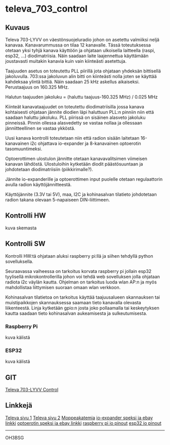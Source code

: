 # televa_703_control

## Kuvaus
Televa 703-LYVV on väestönsuojeluradio johon on asetettu valmiiksi neljä kanavaa. Kanavarummussa on tilaa 12 kanavalle.
Tässä toteutuksessa otetaan yksi tyhjä kanava käyttöön ja ohjataan ulkoisella laitteella (raspi, esp32, ...) diodimatriisia. Näin saadaan laite laajennettua käyttämään joustavasti muitakin kanavia kuin vain kiinteästi asetettuja.

Taajuuden asetus on toteutettu PLL piirillä jota ohjataan yhdeksän bittisellä jakoluvulla. 703:ssa jakoluvun alin bitti on kiinteästi nolla joten se käyttää kahdeksaa ylintä bittiä. Näin saadaan 25 kHz askellus aikaiseksi.
Perustaajuus on 160.325 MHz.

Halutun taajuuden jakoluku = (haluttu taajuus-160.325 MHz) / 0.025 MHz

Kiinteät kanavataajuudet on toteutettu diodimatriisilla jossa kanava kohtaisesti ohjataan jännite diodien läpi haluttuun PLL:n pinniin niin että saadaan haluttu jakoluku. PLL piirissä on sisäinen alasveto jakoluku pinneissä. Pinnin ollessa alasvedetty se vastaa nollaa ja ollessaan jänniitteellinen se vastaa ykköstä.

Uusi kanava kontrolli toteutetaan niin että radion sisään laitetaan 16-kanavainen i2c ohjattava io-expander ja 8-kanavainen optoerotin tasomuuntimeksi.

Optoerottimen ulostulon jännitte otetaan kanavavalitsimen viimeisen kanavan lähdöstä. Ulostuloihin kytketään diodit päästösuuntaan ja johdotetaan diodimatriisiin (piikkirimalle?).

Jännite io-expanderille ja optoerottimen input puolelle otetaan regulaattorin avulla radion käyttöjännitteestä.

Käyttöjännite (3.3V tai 5V), maa, I2C ja kohinasalvan tilatieto johdotetaan radion takana olevaan 5-napaiseen DIN-liittimeen.

## Kontrolli HW
kuva skemasta

## Kontrolli SW
Kontrolli HW:tä ohjataan aluksi raspberry pi:llä ja siihen tehdyllä python sovelluksella.

Seuraavassa vaiheessa on tarkoitus korvata raspberry pi jollain esp32 tyylisellä mikrokontrollerilla johon voi tehdä web sovelluksen jolla ohjataan radiota i2c väylän kautta.
Ohjelman on tarkoitus luoda wlan AP:n ja myös mahdollistaa liittymisen suoraan omaan wlan verkkoon.

Kohinasalvan tilatietoa on tarkoitus käyttää taajuusalueen skannauksen tai muistipaikkojen skannauksessa saamaan tieto kanavalla olevasta liikenteestä. Linja kytketään gpio:n josta joko pollaamalla tai keskeytyksen kautta saadaan tieto kohinasalvan aukeamisesta ja sulkeutumisesta.

### Raspberry Pi
kuva kälistä

### ESP32
kuva kälistä

## GIT
[Televa 703-LYVV Control](https://github.com/oh3bsg/televa_703_control)

## Linkkejä
[Televa sivu 1]()
[Televa sivu 2]()
[Moppeakatemia]()
[io-expander speksi ja ebay linkki]()
[optoerotin speksi ja ebay linkki]()
[raspberry pi io pinout]()
[esp32 io pinout]()

---
OH3BSG
